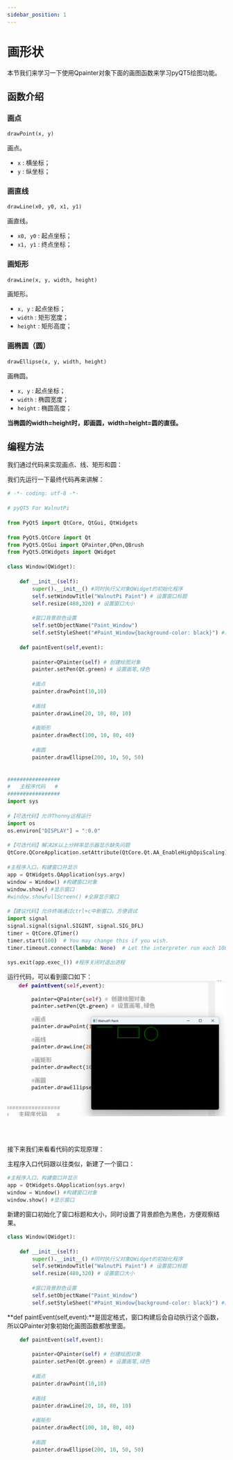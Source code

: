 ```yaml
---
sidebar_position: 1
---
```


# 画形状

本节我们来学习一下使用Qpainter对象下面的画图函数来学习pyQT5绘图功能。

## 函数介绍

### 画点

```python
drawPoint(x, y)
```
画点。
- `x` : 横坐标；
- `y` : 纵坐标；

### 画直线

```python
drawLine(x0, y0, x1, y1)
```
画直线。
- `x0, y0` : 起点坐标；
- `x1, y1` : 终点坐标；

### 画矩形

```python
drawLine(x, y, width, height)
```
画矩形。
- `x, y` : 起点坐标；
- `width` : 矩形宽度；
- `height` : 矩形高度；

### 画椭圆（圆）

```python
drawEllipse(x, y, width, height)
```
画椭圆。
- `x, y` : 起点坐标；
- `width` : 椭圆宽度；
- `height` : 椭圆高度；

**当椭圆的width=height时，即画圆，width=height=圆的直径。**

## 编程方法

我们通过代码来实现画点、线、矩形和圆：

我们先运行一下最终代码再来讲解：

```python
# -*- coding: utf-8 -*-

# pyQT5 For WalnutPi

from PyQt5 import QtCore, QtGui, QtWidgets

from PyQt5.QtCore import Qt
from PyQt5.QtGui import QPainter,QPen,QBrush
from PyQt5.QtWidgets import QWidget

class Window(QWidget):
    
    def __init__(self):
        super().__init__() #同时执行父对象QWidget的初始化程序
        self.setWindowTitle("WalnutPi Paint") # 设置窗口标题
        self.resize(480,320) # 设置窗口大小
        
        #窗口背景颜色设置
        self.setObjectName("Paint_Window")
        self.setStyleSheet("#Paint_Window{background-color: black}") #黑色

    def paintEvent(self,event):
        
        painter=QPainter(self) # 创建绘图对象
        painter.setPen(Qt.green) # 设置画笔,绿色
        
        #画点
        painter.drawPoint(10,10) 
        
        #画线
        painter.drawLine(20, 10, 80, 10)
        
        #画矩形
        painter.drawRect(100, 10, 80, 40) 
        
        #画圆
        painter.drawEllipse(200, 10, 50, 50)
        
        
#################
#   主程序代码   #
#################
import sys

#【可选代码】允许Thonny远程运行
import os
os.environ["DISPLAY"] = ":0.0"

#【可选代码】解决2K以上分辨率显示器显示缺失问题
QtCore.QCoreApplication.setAttribute(QtCore.Qt.AA_EnableHighDpiScaling)

#主程序入口，构建窗口并显示
app = QtWidgets.QApplication(sys.argv)
window = Window() #构建窗口对象
window.show() #显示窗口
#window.showFullScreen() #全屏显示窗口

#【建议代码】允许终端通过ctrl+c中断窗口，方便调试
import signal
signal.signal(signal.SIGINT, signal.SIG_DFL)
timer = QtCore.QTimer()
timer.start(100)  # You may change this if you wish.
timer.timeout.connect(lambda: None)  # Let the interpreter run each 100 ms

sys.exit(app.exec_()) #程序关闭时退出进程

```

运行代码，可以看到窗口如下：
![shape1](./img/shape/shape1.png)


<br></br>

接下来我们来看看代码的实现原理：

主程序入口代码跟以往类似，新建了一个窗口：

```python
#主程序入口，构建窗口并显示
app = QtWidgets.QApplication(sys.argv)
window = Window() #构建窗口对象
window.show() #显示窗口
```

新建的窗口初始化了窗口标题和大小，同时设置了背景颜色为黑色，方便观察结果。
```python
class Window(QWidget):
    
    def __init__(self):
        super().__init__() #同时执行父对象QWidget的初始化程序
        self.setWindowTitle("WalnutPi Paint") # 设置窗口标题
        self.resize(480,320) # 设置窗口大小
        
        #窗口背景颜色设置
        self.setObjectName("Paint_Window")
        self.setStyleSheet("#Paint_Window{background-color: black}") #黑色
```

**def paintEvent(self,event):**是固定格式，窗口构建后会自动执行这个函数，所以QPainter对象初始化画图函数都放里面。

```python
    def paintEvent(self,event):
        
        painter=QPainter(self) # 创建绘图对象
        painter.setPen(Qt.green) # 设置画笔,绿色
        
        #画点
        painter.drawPoint(10,10) 
        
        #画线
        painter.drawLine(20, 10, 80, 10)
        
        #画矩形
        painter.drawRect(100, 10, 80, 40) 
        
        #画圆
        painter.drawEllipse(200, 10, 50, 50)
```

